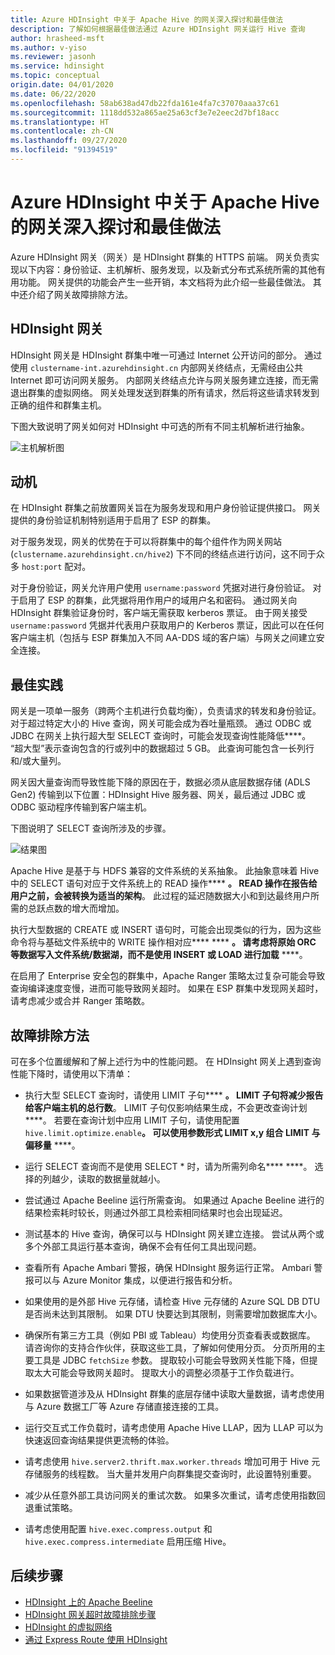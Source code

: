 ```yaml
---
title: Azure HDInsight 中关于 Apache Hive 的网关深入探讨和最佳做法
description: 了解如何根据最佳做法通过 Azure HDInsight 网关运行 Hive 查询
author: hrasheed-msft
ms.author: v-yiso
ms.reviewer: jasonh
ms.service: hdinsight
ms.topic: conceptual
origin.date: 04/01/2020
ms.date: 06/22/2020
ms.openlocfilehash: 58ab638ad47db22fda161e4fa7c37070aaa37c61
ms.sourcegitcommit: 1118dd532a865ae25a63cf3e7e2eec2d7bf18acc
ms.translationtype: HT
ms.contentlocale: zh-CN
ms.lasthandoff: 09/27/2020
ms.locfileid: "91394519"
---
```

# <a name="gateway-deep-dive-and-best-practices-for-apache-hive-in-azure-hdinsight"></a>Azure HDInsight 中关于 Apache Hive 的网关深入探讨和最佳做法

Azure HDInsight 网关（网关）是 HDInsight 群集的 HTTPS 前端。 网关负责实现以下内容：身份验证、主机解析、服务发现，以及新式分布式系统所需的其他有用功能。 网关提供的功能会产生一些开销，本文档将为此介绍一些最佳做法。 其中还介绍了网关故障排除方法。

## <a name="the-hdinsight-gateway"></a>HDInsight 网关

HDInsight 网关是 HDInsight 群集中唯一可通过 Internet 公开访问的部分。 通过使用 `clustername-int.azurehdinsight.cn` 内部网关终结点，无需经由公共 Internet 即可访问网关服务。 内部网关终结点允许与网关服务建立连接，而无需退出群集的虚拟网络。 网关处理发送到群集的所有请求，然后将这些请求转发到正确的组件和群集主机。

下图大致说明了网关如何对 HDInsight 中可选的所有不同主机解析进行抽象。

![主机解析图](./media/gateway-best-practices/host-resolution-diagram.png "主机解析图")

## <a name="motivation"></a>动机

在 HDInsight 群集之前放置网关旨在为服务发现和用户身份验证提供接口。 网关提供的身份验证机制特别适用于启用了 ESP 的群集。

对于服务发现，网关的优势在于可以将群集中的每个组件作为网关网站 (`clustername.azurehdinsight.cn/hive2`) 下不同的终结点进行访问，这不同于众多 `host:port` 配对。

对于身份验证，网关允许用户使用 `username:password` 凭据对进行身份验证。 对于启用了 ESP 的群集，此凭据将用作用户的域用户名和密码。 通过网关向 HDInsight 群集验证身份时，客户端无需获取 kerberos 票证。 由于网关接受 `username:password` 凭据并代表用户获取用户的 Kerberos 票证，因此可以在任何客户端主机（包括与 ESP 群集加入不同 AA-DDS 域的客户端）与网关之间建立安全连接。

## <a name="best-practices"></a>最佳实践

网关是一项单一服务（跨两个主机进行负载均衡），负责请求的转发和身份验证。 对于超过特定大小的 Hive 查询，网关可能会成为吞吐量瓶颈。 通过 ODBC 或 JDBC 在网关上执行超大型 SELECT 查询时，可能会发现查询性能降低****。 “超大型”表示查询包含的行或列中的数据超过 5 GB。 此查询可能包含一长列行和/或大量列。

网关因大量查询而导致性能下降的原因在于，数据必须从底层数据存储 (ADLS Gen2) 传输到以下位置：HDInsight Hive 服务器、网关，最后通过 JDBC 或 ODBC 驱动程序传输到客户端主机。

下图说明了 SELECT 查询所涉及的步骤。

![结果图](./media/gateway-best-practices/result-retrieval-diagram.png "结果图")

Apache Hive 是基于与 HDFS 兼容的文件系统的关系抽象。 此抽象意味着 Hive 中的 SELECT 语句对应于文件系统上的 READ 操作**** ****。 READ 操作在报告给用户之前，会被转换为适当的架构****。 此过程的延迟随数据大小和到达最终用户所需的总跃点数的增大而增加。

执行大型数据的 CREATE 或 INSERT 语句时，可能会出现类似的行为，因为这些命令将与基础文件系统中的 WRITE 操作相对应**** **** ****。 请考虑将原始 ORC 等数据写入文件系统/数据湖，而不是使用 INSERT 或 LOAD 进行加载**** ****。

在启用了 Enterprise 安全包的群集中，Apache Ranger 策略太过复杂可能会导致查询编译速度变慢，进而可能导致网关超时。 如果在 ESP 群集中发现网关超时，请考虑减少或合并 Ranger 策略数。

## <a name="troubleshooting-techniques"></a>故障排除方法

可在多个位置缓解和了解上述行为中的性能问题。 在 HDInsight 网关上遇到查询性能下降时，请使用以下清单：

* 执行大型 SELECT 查询时，请使用 LIMIT 子句**** ****。 LIMIT 子句将减少报告给客户端主机的总行数****。 LIMIT 子句仅影响结果生成，不会更改查询计划****。 若要在查询计划中应用 LIMIT 子句，请使用配置 `hive.limit.optimize.enable`****。 可以使用参数形式 LIMIT x,y 组合 LIMIT 与偏移量**** ****。

* 运行 SELECT 查询而不是使用 SELECT \* 时，请为所需列命名**** ****。 选择的列越少，读取的数据量就越小。

* 尝试通过 Apache Beeline 运行所需查询。 如果通过 Apache Beeline 进行的结果检索耗时较长，则通过外部工具检索相同结果时也会出现延迟。

* 测试基本的 Hive 查询，确保可以与 HDInsight 网关建立连接。 尝试从两个或多个外部工具运行基本查询，确保不会有任何工具出现问题。

* 查看所有 Apache Ambari 警报，确保 HDInsight 服务运行正常。 Ambari 警报可以与 Azure Monitor 集成，以便进行报告和分析。

* 如果使用的是外部 Hive 元存储，请检查 Hive 元存储的 Azure SQL DB DTU 是否尚未达到其限制。 如果 DTU 快要达到其限制，则需要增加数据库大小。

* 确保所有第三方工具（例如 PBI 或 Tableau）均使用分页查看表或数据库。 请咨询你的支持合作伙伴，获取这些工具，了解如何使用分页。 分页所用的主要工具是 JDBC `fetchSize` 参数。 提取较小可能会导致网关性能下降，但提取太大可能会导致网关超时。 提取大小的调整必须基于工作负载进行。

* 如果数据管道涉及从 HDInsight 群集的底层存储中读取大量数据，请考虑使用与 Azure 数据工厂等 Azure 存储直接连接的工具。

* 运行交互式工作负载时，请考虑使用 Apache Hive LLAP，因为 LLAP 可以为快速返回查询结果提供更流畅的体验。

* 请考虑使用 `hive.server2.thrift.max.worker.threads` 增加可用于 Hive 元存储服务的线程数。 当大量并发用户向群集提交查询时，此设置特别重要。

* 减少从任意外部工具访问网关的重试次数。 如果多次重试，请考虑使用指数回退重试策略。

* 请考虑使用配置 `hive.exec.compress.output` 和 `hive.exec.compress.intermediate` 启用压缩 Hive。

## <a name="next-steps"></a>后续步骤

* [HDInsight 上的 Apache Beeline](/hdinsight/hadoop/apache-hadoop-use-hive-beeline)
* [HDInsight 网关超时故障排除步骤](/hdinsight/interactive-query/troubleshoot-gateway-timeout)
* [HDInsight 的虚拟网络](/hdinsight/hdinsight-plan-virtual-network-deployment)
* [通过 Express Route 使用 HDInsight](/hdinsight/connect-on-premises-network)